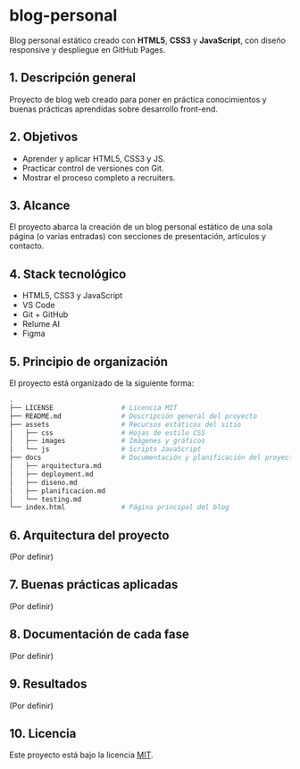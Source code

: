 # blog-personal
Blog personal estático creado con **HTML5**, **CSS3** y **JavaScript**, con diseño responsive y despliegue en GitHub Pages.

## 1. Descripción general
Proyecto de blog web creado para poner en práctica conocimientos y buenas prácticas aprendidas sobre desarrollo front-end.

## 2. Objetivos
- Aprender y aplicar HTML5, CSS3 y JS.
- Practicar control de versiones con Git.
- Mostrar el proceso completo a recruiters.

## 3. Alcance
El proyecto abarca la creación de un blog personal estático de una sola página (o varias entradas) con secciones de presentación, artículos y contacto.

## 4. Stack tecnológico
- HTML5, CSS3 y JavaScript
- VS Code
- Git + GitHub
- Relume AI
- Figma

## 5. Principio de organización
El proyecto está organizado de la siguiente forma:
```bash
.
├── LICENSE                 # Licencia MIT
├── README.md               # Descripción general del proyecto
├── assets                  # Recursos estáticos del sitio
│   ├── css                 # Hojas de estilo CSS
│   ├── images              # Imágenes y gráficos
│   └── js                  # Scripts JavaScript
├── docs                    # Documentación y planificación del proyecto
│   ├── arquitectura.md
│   ├── deployment.md
│   ├── diseno.md
│   ├── planificacion.md
│   └── testing.md
└── index.html              # Página principal del blog
```

## 6. Arquitectura del proyecto
(Por definir)

## 7. Buenas prácticas aplicadas
(Por definir)

## 8. Documentación de cada fase
(Por definir)

## 9. Resultados
(Por definir)

## 10. Licencia
Este proyecto está bajo la licencia [MIT](./LICENSE).
